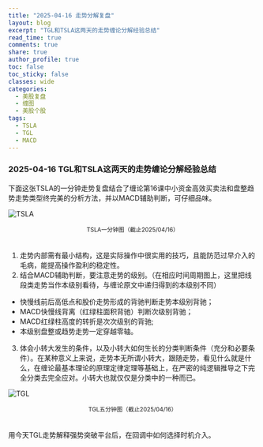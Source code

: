 ```yaml
---
title: "2025-04-16 走势分解复盘"
layout: blog
excerpt: "TGL和TSLA这两天的走势缠论分解经验总结"
read_time: true
comments: true
share: true
author_profile: true
toc: false
toc_sticky: false
classes: wide
categories:
  - 美股复盘
  - 缠图
  - 美股个股
tags:
  - TSLA
  - TGL
  - MACD
---
```


### 2025-04-16 TGL和TSLA这两天的走势缠论分解经验总结

下面这张TSLA的一分钟走势复盘结合了缠论第16课中小资金高效买卖法和盘整趋势走势类型终完美的分析方法，并以MACD辅助判断，可仔细品味。

![TSLA](https://image.olim.cc/2025/TSLA-20250416-m1.jpeg)
<small><center>TSLA一分钟图（截止2025/04/16）</center></small>　

1. 走势内部需有最小结构，这是实际操作中很实用的技巧，且能防范过早介入的毛病，能提高操作盈利的稳定性。
2. 结合MACD辅助判断，要注意走势的级别。（在相应时间周期图上，这里把线段类走势当作本级别看待，与缠论原文中递归得到的本级别不同）
  * 快慢线前后高低点和股价走势形成的背驰判断走势本级别背驰；
  * MACD快慢线背离（红绿柱面积背驰）判断次级别背驰；
  * MACD红绿柱高度的转折是次次级别的背驰;
  * 本级别盘整或趋势走势一定穿越零轴。
3. 体会小转大发生的条件，以及小转大如何生长的分类判断条件（充分和必要条件）。在某种意义上来说，走势本无所谓小转大，跟随走势，看见什么就是什么，在缠论最基本理论的原理定律定理等基础上，在严密的纯逻辑推导之下完全分类去完全应对。小转大也就仅仅是分类中的一种而已。

![TGL](https://image.olim.cc/2025/TGL-20250416-m5.jpeg)
<small><center>TGL五分钟图（截止2025/04/16）</center></small>　

用今天TGL走势解释强势突破平台后，在回调中如何选择时机介入。
